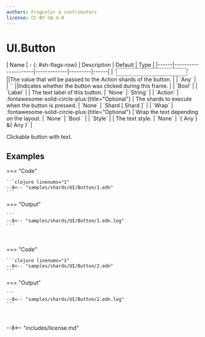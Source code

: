 ```yaml
---
authors: Fragcolor & contributors
license: CC-BY-SA-4.0
---
```



# UI.Button

<div class="sh-parameters" markdown="1">
| Name | - {: #sh-flags-row} | Description | Default | Type |
|------|---------------------|-------------|---------|------|
| `<input>` ||The value that will be passed to the Action shards of the button. | | `Any` |
| `<output>` ||Indicates whether the button was clicked during this frame. | | `Bool` |
| `Label` |  | The text label of this button. | `None` | `String` |
| `Action` | :fontawesome-solid-circle-plus:{title="Optional"}  | The shards to execute when the button is pressed. | `None` | `Shard [ Shard ]` |
| `Wrap` | :fontawesome-solid-circle-plus:{title="Optional"}  | Wrap the text depending on the layout. | `None` | `Bool ` |
| `Style` |  | The text style. | `None` | `{ Any } &{ Any }` |

</div>

Clickable button with text.

## Examples

=== "Code"

    ```clojure linenums="1"
    --8<-- "samples/shards/UI/Button/1.edn"
    ```

=== "Output"

    ```
    --8<-- "samples/shards/UI/Button/1.edn.log"
    ```
&nbsp;

=== "Code"

    ```clojure linenums="1"
    --8<-- "samples/shards/UI/Button/2.edn"
    ```

=== "Output"

    ```
    --8<-- "samples/shards/UI/Button/2.edn.log"
    ```
&nbsp;

--8<-- "includes/license.md"
